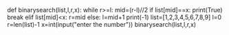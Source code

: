 def binarysearch(list,l,r,x):
    while r>=l:
       mid=(r-l)//2
       if list[mid]==x:
           print(True)
           break
       elif list[mid]<x:
           r=mid
       else:
           l=mid+1
    print(-1)
list=[1,2,3,4,5,6,7,8,9]
l=0
r=len(list)-1
x=int(input("enter the number"))
binarysearch(list,l,r,x)

